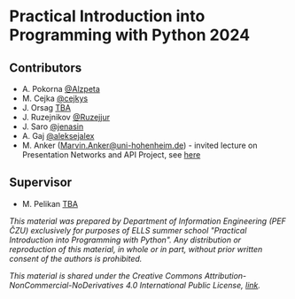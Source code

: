 # Practical Introduction into Programming with Python 2024

## Contributors
- A. Pokorna [@Alzpeta](https://github.com/Alzpeta)
- M. Cejka [@cejkys](https://github.com/cejkys)
- J. Orsag [TBA](https://github.com/)
- J. Ruzejnikov [@Ruzejjur](https://github.com/Ruzejjur)
- J. Saro [@jenasin](https://github.com/jenasin)
- A. Gaj [@aleksejalex](https://github.com/aleksejalex)
- M. Anker (Marvin.Anker@uni-hohenheim.de) - invited lecture on Presentation Networks and API Project, see [here](https://github.com/aleksejalex/2024_ells_python/tree/main/wednesday/intro_to_networks_and_API)

## Supervisor
- M. Pelikan [TBA](https://github.com/)


*This material was prepared by Department of Information Engineering (PEF ČZU) exclusively for purposes of ELLS summer school "Practical Introduction into Programming with Python". Any distribution or reproduction of this material, in whole or in part, without prior written consent of the authors is prohibited.*

*This material is shared under the Creative Commons Attribution-NonCommercial-NoDerivatives 4.0 International Public License, [link](https://creativecommons.org/licenses/by-nc-nd/4.0/).*
